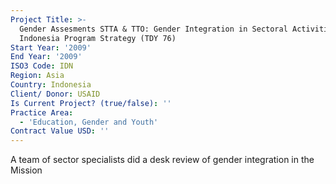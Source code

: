 ```yaml
---
Project Title: >-
  Gender Assesments STTA & TTO: Gender Integration in Sectoral Activities:
  Indonesia Program Strategy (TDY 76)
Start Year: '2009'
End Year: '2009'
ISO3 Code: IDN
Region: Asia
Country: Indonesia
Client/ Donor: USAID
Is Current Project? (true/false): ''
Practice Area:
  - 'Education, Gender and Youth'
Contract Value USD: ''
---
```

A team of sector specialists did a desk review of gender integration in the Mission